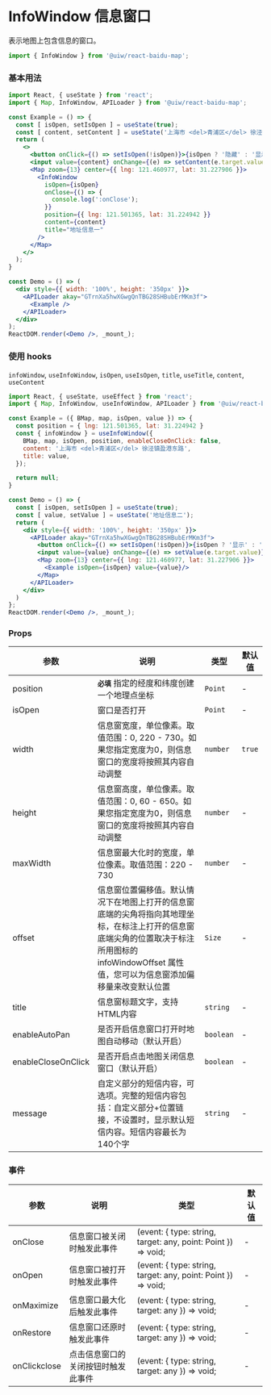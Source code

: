 InfoWindow 信息窗口
===

表示地图上包含信息的窗口。

```jsx
import { InfoWindow } from '@uiw/react-baidu-map';
```

### 基本用法

<!--DemoStart,bgWhite,codePen--> 
```jsx
import React, { useState } from 'react';
import { Map, InfoWindow, APILoader } from '@uiw/react-baidu-map';

const Example = () => {
  const [ isOpen, setIsOpen ] = useState(true);
  const [ content, setContent ] = useState('上海市 <del>青浦区</del> 徐泾镇盈港东路');
  return (
    <>
      <button onClick={() => setIsOpen(!isOpen)}>{isOpen ? '隐藏' : '显示'}</button>
      <input value={content} onChange={(e) => setContent(e.target.value)} />
      <Map zoom={13} center={{ lng: 121.460977, lat: 31.227906 }}>
        <InfoWindow
          isOpen={isOpen}
          onClose={() => {
            console.log(':onClose');
          }}
          position={{ lng: 121.501365, lat: 31.224942 }}
          content={content}
          title="地址信息一"
        />
      </Map>
    </>
  );
}

const Demo = () => (
  <div style={{ width: '100%', height: '350px' }}>
    <APILoader akay="GTrnXa5hwXGwgQnTBG28SHBubErMKm3f">
      <Example />
    </APILoader>
  </div>
);
ReactDOM.render(<Demo />, _mount_);
```
<!--End-->

### 使用 hooks

`infoWindow`, `useInfoWindow`, `isOpen`, `useIsOpen`, `title`, `useTitle`, `content`, `useContent`

<!--DemoStart,bgWhite,codePen--> 
```jsx
import React, { useState, useEffect } from 'react';
import { Map, InfoWindow, useInfoWindow, APILoader } from '@uiw/react-baidu-map';

const Example = ({ BMap, map, isOpen, value }) => {
  const position = { lng: 121.501365, lat: 31.224942 }
  const { infoWindow } = useInfoWindow({
    BMap, map, isOpen, position, enableCloseOnClick: false,
    content: '上海市 <del>青浦区</del> 徐泾镇盈港东路',
    title: value,
  });

  return null;
}

const Demo = () => {
  const [ isOpen, setIsOpen ] = useState(true);
  const [ value, setValue ] = useState('地址信息二');
  return (
    <div style={{ width: '100%', height: '350px' }}>
      <APILoader akay="GTrnXa5hwXGwgQnTBG28SHBubErMKm3f">
        <button onClick={() => setIsOpen(!isOpen)}>{isOpen ? '显示' : '隐藏'}</button>
        <input value={value} onChange={(e) => setValue(e.target.value)} />
        <Map zoom={13} center={{ lng: 121.460977, lat: 31.227906 }}>
          <Example isOpen={isOpen} value={value}/>
        </Map>
      </APILoader>
    </div>
  )
};
ReactDOM.render(<Demo />, _mount_);
```
<!--End-->

### Props

| 参数 | 说明 | 类型 | 默认值 |
| ----- | ----- | ----- | ----- |
| position | **`必填`** 指定的经度和纬度创建一个地理点坐标 | `Point` | - |
| isOpen | 窗口是否打开 | `Point` | - |
| width | 信息窗宽度，单位像素。取值范围：0, 220 - 730。如果您指定宽度为0，则信息窗口的宽度将按照其内容自动调整 | `number` | `true` |
| height | 信息窗高度，单位像素。取值范围：0, 60 - 650。如果您指定宽度为0，则信息窗口的宽度将按照其内容自动调整 | `number` | - |
| maxWidth | 信息窗最大化时的宽度，单位像素。取值范围：220 - 730 | `number` | - |
| offset | 信息窗位置偏移值。默认情况下在地图上打开的信息窗底端的尖角将指向其地理坐标，在标注上打开的信息窗底端尖角的位置取决于标注所用图标的 infoWindowOffset 属性值，您可以为信息窗添加偏移量来改变默认位置 | `Size` | - |
| title | 信息窗标题文字，支持HTML内容 | `string` | - |
| enableAutoPan | 是否开启信息窗口打开时地图自动移动（默认开启） | `boolean` | - |
| enableCloseOnClick | 是否开启点击地图关闭信息窗口（默认开启） | `boolean` | - |
| message | 自定义部分的短信内容，可选项。完整的短信内容包括：自定义部分+位置链接，不设置时，显示默认短信内容。短信内容最长为140个字 | `string` | - |

### 事件

| 参数 | 说明 | 类型 | 默认值 |
| ----- | ----- | ----- | ----- |
| onClose | 信息窗口被关闭时触发此事件 | (event: { type: string, target: any, point: Point }) => void; | - |
| onOpen | 信息窗口被打开时触发此事件 | (event: { type: string, target: any, point: Point }) => void; | - |
| onMaximize | 信息窗口最大化后触发此事件 | (event: { type: string, target: any }) => void; | - |
| onRestore | 信息窗口还原时触发此事件 | (event: { type: string, target: any }) => void; | - |
| onClickclose | 点击信息窗口的关闭按钮时触发此事件 | (event: { type: string, target: any }) => void; | - |
